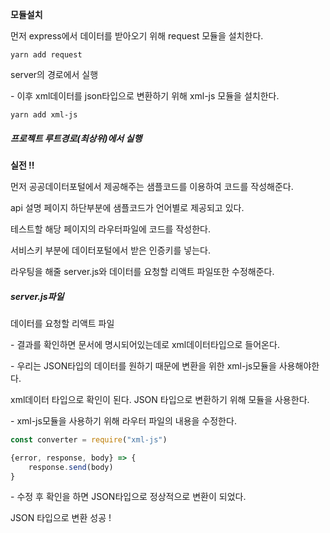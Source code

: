 **모듈설치**

먼저 express에서 데이터를 받아오기 위해 request 모듈을 설치한다.
```shell
yarn add request
```
server의 경로에서 실행

  \- 이후 xml데이터를 json타입으로 변환하기 위해 xml-js 모듈을 설치한다.

```shell
yarn add xml-js
```



##### 프로젝트 루트경로(최상위)에서 실행

**실전 !!**

먼저 공공데이터포털에서 제공해주는 샘플코드를 이용하여 코드를 작성해준다.

api 설명 페이지 하단부분에 샘플코드가 언어별로 제공되고 있다.

테스트할 해당 페이지의 라우터파일에 코드를 작성한다.

서비스키 부분에 데이터포털에서 받은 인증키를 넣는다.

라우팅을 해줄 server.js와 데이터를 요청할 리액트 파일또한 수정해준다.



##### server.js파일

데이터를 요청할 리액트 파일

  \- 결과를 확인하면 문서에 명시되어있는데로 xml데이터타입으로 들어온다.

  \- 우리는 JSON타입의 데이터를 원하기 때문에 변환을 위한 xml-js모듈을 사용해야한다.

xml데이터 타입으로 확인이 된다. JSON 타입으로 변환하기 위해 모듈을 사용한다.

  \- xml-js모듈을 사용하기 위해 라우터 파일의 내용을 수정한다.

```javascript
const converter = require("xml-js")

{error, response, body} => {
    response.send(body)
}

```

  \- 수정 후 확인을 하면 JSON타입으로 정상적으로 변환이 되었다.

JSON 타입으로 변환 성공 !